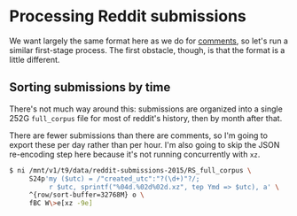# Processing Reddit submissions
We want largely the same format here as we do for
[comments](data-comment-ingestion.md), so let's run a similar first-stage
process. The first obstacle, though, is that the format is a little different.

## Sorting submissions by time
There's not much way around this: submissions are organized into a single 252G
`full_corpus` file for most of reddit's history, then by month after that.

There are fewer submissions than there are comments, so I'm going to export
these per day rather than per hour. I'm also going to skip the JSON re-encoding
step here because it's not running concurrently with `xz`.

```sh
$ ni /mnt/v1/t9/data/reddit-submissions-2015/RS_full_corpus \
     S24p'my ($utc) = /"created_utc":"?(\d+)"?/;
          r $utc, sprintf("%04d.%02d%02d.xz", tep Ymd => $utc), a' \
     ^{row/sort-buffer=32768M} o \
     fBC W\>e[xz -9e]
```

